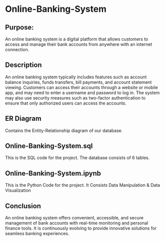 # Online-Banking-System

## Purpose: 
An online banking system is a digital platform that allows customers to access and manage their bank accounts from anywhere with an internet connection.

## Description

An online banking system typically includes features such as account balance inquiries, funds transfers, bill payments, and account statement viewing. Customers can access their accounts through a website or mobile app, and may need to enter a username and password to log in. The system may also use security measures such as two-factor authentication to ensure that only authorized users can access the accounts.

## ER Diagram

Contains the Entity-Relationship diagram of our database.

## Online-Banking-System.sql

This is the SQL code for the project. The database consists of 6 tables.

## Online-Banking-System.ipynb

This is the Python Code for the project. It Consists Data Manipulation & Data Visualization

## Conclusion

An online banking system offers convenient, accessible, and secure management of bank accounts with real-time monitoring and personal finance tools. It is continuously evolving to provide innovative solutions for seamless banking experiences.

